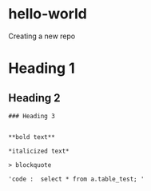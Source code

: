 # hello-world
Creating a new repo 


# Heading 1
  ## Heading 2
    ### Heading 3


    **bold text**

    *italicized text*

    > blockquote

    'code :  select * from a.table_test; '
